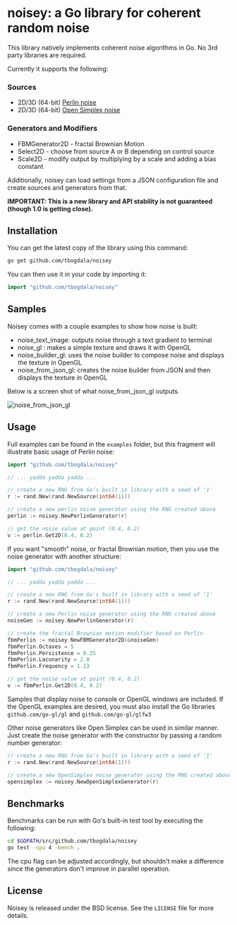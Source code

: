 noisey: a Go library for coherent random noise
==============================================

This library natively implements coherent noise algorithms in Go. No 3rd party libraries are required.

Currently it supports the following:

### Sources

* 2D/3D (64-bit) [Perlin noise][link1]
* 2D/3D (64-bit) [Open Simplex noise][link3]

### Generators and Modifiers

* FBMGenerator2D - fractal Brownian Motion
* Select2D - choose from source A or B depending on control source
* Scale2D - modify output by multiplying by a scale and adding a bias constant

Additionally, noisey can load settings from a JSON configuration file and create
sources and generators from that.

**IMPORTANT: This is a new library and API stability is not guaranteed (though 1.0 is getting close).**


Installation
------------

You can get the latest copy of the library using this command:

```bash
go get github.com/tbogdala/noisey
```

You can then use it in your code by importing it:

```go
import "github.com/tbogdala/noisey"
```


Samples
-------

Noisey comes with a couple examples to show how noise is built:

* noise_text_image: outputs noise through a text gradient to terminal
* noise_gl : makes a simple texture and draws it with OpenGL
* noise_builder_gl: uses the noise builder to compose noise and displays the texture in OpenGL
* noise_from_json_gl: creates the noise builder from JSON and then displays the texture in OpenGL

Below is a screen shot of what noise_from_json_gl outputs.

![noise_from_json_gl][noise_from_json]

Usage
-----

Full examples can be found in the `examples` folder, but this fragment will illustrate basic usage of Perlin noise:

```go
import "github.com/tbogdala/noisey"

// ... yadda yadda yadda ...

// create a new RNG from Go's built in library with a seed of '1'
r := rand.New(rand.NewSource(int64(1)))

// create a new perlin noise generator using the RNG created above
perlin := noisey.NewPerlinGenerator(r)

// get the noise value at point (0.4, 0.2)
v := perlin.Get2D(0.4, 0.2)
```

If you want "smooth" noise, or fractal Brownian motion, then you use
the noise generator with another structure:

```go
import "github.com/tbogdala/noisey"

// ... yadda yadda yadda ...

// create a new RNG from Go's built in library with a seed of '1'
r := rand.New(rand.NewSource(int64(1)))

// create a new Perlin noise generator using the RNG created above
noiseGen := noisey.NewPerlinGenerator(r)

// create the fractal Brownian motion modifier based on Perlin
fbmPerlin := noisey.NewFBMGenerator2D(&noiseGen)
fbmPerlin.Octaves = 5
fbmPerlin.Persistence = 0.25
fbmPerlin.Lacunarity = 2.0
fbmPerlin.Frequency = 1.13

// get the noise value at point (0.4, 0.2)
v := fbmPerlin.Get2D(0.4, 0.2)
```

Samples that display noise to console or OpenGL windows are included. If the
OpenGL examples are desired, you must also install the Go libraries
`github.com/go-gl/gl` and `github.com/go-gl/glfw3`

Other noise generators like Open Simplex can be used in similar manner. Just
create the noise generator with the constructor by passing a random number generator:

```go
// create a new RNG from Go's built in library with a seed of '1'
r := rand.New(rand.NewSource(int64(1)))

// create a new OpenSimplex noise generator using the RNG created above
opensimplex := noisey.NewOpenSimplexGenerator(r)
```

Benchmarks
----------

Benchmarks can be run with Go's built-in test tool by executing the following:

```bash
cd $GOPATH/src/github.com/tbogdala/noisey
go test -cpu 4 -bench .
```

The cpu flag can be adjusted accordingly, but shouldn't make a difference since
the generators don't improve in parallel operation.


License
-------

Noisey is released under the BSD license. See the `LICENSE` file for more details.



[link1]: http://webstaff.itn.liu.se/~stegu/TNM022-2005/perlinnoiselinks/perlin-noise-math-faq.html
[link2]: http://libnoise.sourceforge.net/examples/complexplanet/index.html
[link3]: http://uniblock.tumblr.com/post/97868843242/noise
[noise_from_json]: https://raw.githubusercontent.com/tbogdala/noisey/master/examples/screenshots/noise_from_json_gl-150919.png
